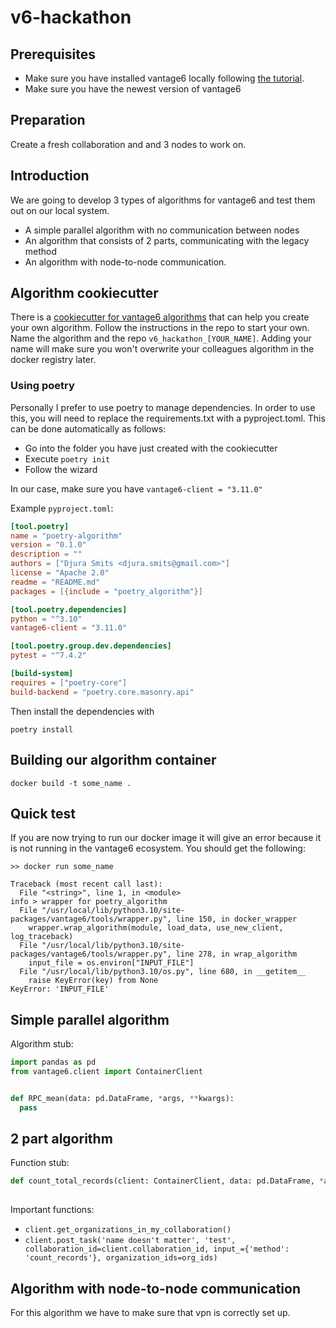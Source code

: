 # v6-hackathon

## Prerequisites
- Make sure you have installed vantage6 locally following [the tutorial](https://github.com/CARRIER-project/vantage6-local-setup).
- Make sure you have the newest version of vantage6

## Preparation
Create a fresh collaboration and and 3 nodes to work on.

## Introduction
We are going to develop 3 types of algorithms for vantage6 and test them out on our local system.
- A simple parallel algorithm with no communication between nodes
- An algorithm that consists of 2 parts, communicating with the legacy method
- An algorithm with node-to-node communication.

## Algorithm cookiecutter
There is a [cookiecutter for vantage6 algorithms](https://github.com/vantage6/cookiecutter_algorithm_python) that can help you create your own algorithm.
Follow the instructions in the repo to start your own. Name the algorithm and the repo `v6_hackathon_[YOUR_NAME]`. Adding your name will make sure you won't overwrite your colleagues algorithm in the docker registry later.

### Using poetry
Personally I prefer to use poetry to manage dependencies. In order to use this, you will need to replace the requirements.txt with a pyproject.toml.
This can be done automatically as follows:
- Go into the folder you have just created with the cookiecutter
- Execute `poetry init`
- Follow the wizard

In our case, make sure you have `vantage6-client = "3.11.0"`

Example `pyproject.toml`:
```toml
[tool.poetry]
name = "poetry-algorithm"
version = "0.1.0"
description = ""
authors = ["Djura Smits <djura.smits@gmail.com>"]
license = "Apache 2.0"
readme = "README.md"
packages = [{include = "poetry_algorithm"}]

[tool.poetry.dependencies]
python = "^3.10"                                                                                                                                                                            
vantage6-client = "3.11.0"

[tool.poetry.group.dev.dependencies]
pytest = "^7.4.2"

[build-system]
requires = ["poetry-core"]
build-backend = "poetry.core.masonry.api"
```

Then install the dependencies with
```shell
poetry install
```

## Building our algorithm container
```shell
docker build -t some_name .
```

## Quick test
If you are now trying to run our docker image it will give an error because it is not running in the vantage6 ecosystem. You should get the following:
```shell
>> docker run some_name

Traceback (most recent call last):
  File "<string>", line 1, in <module>
info > wrapper for poetry_algorithm
  File "/usr/local/lib/python3.10/site-packages/vantage6/tools/wrapper.py", line 150, in docker_wrapper
    wrapper.wrap_algorithm(module, load_data, use_new_client, log_traceback)
  File "/usr/local/lib/python3.10/site-packages/vantage6/tools/wrapper.py", line 278, in wrap_algorithm
    input_file = os.environ["INPUT_FILE"]
  File "/usr/local/lib/python3.10/os.py", line 680, in __getitem__
    raise KeyError(key) from None
KeyError: 'INPUT_FILE'

```


## Simple parallel algorithm

Algorithm stub:


```python
import pandas as pd
from vantage6.client import ContainerClient


def RPC_mean(data: pd.DataFrame, *args, **kwargs):
  pass

```

## 2 part algorithm
Function stub:
```python
def count_total_records(client: ContainerClient, data: pd.DataFrame, *args, **kwargs)
  
```
Important functions:
- `client.get_organizations_in_my_collaboration()`
- `client.post_task('name doesn't matter', 'test', collaboration_id=client.collaboration_id,
                            input_={'method': 'count_records'}, organization_ids=org_ids)`


## Algorithm with node-to-node communication
For this algorithm we have to make sure that vpn is correctly set up.
